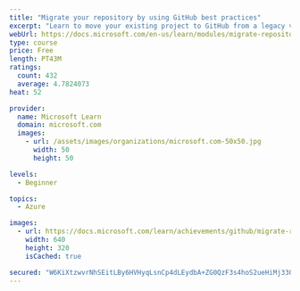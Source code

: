 ```yaml
---
title: "Migrate your repository by using GitHub best practices"
excerpt: "Learn to move your existing project to GitHub from a legacy version control system."
webUrl: https://docs.microsoft.com/en-us/learn/modules/migrate-repository-github/
type: course
price: Free
length: PT43M
ratings:
  count: 432
  average: 4.7824073
heat: 52

provider:
  name: Microsoft Learn
  domain: microsoft.com
  images:
    - url: /assets/images/organizations/microsoft.com-50x50.jpg
      width: 50
      height: 50

levels:
  - Beginner

topics:
  - Azure

images:
  - url: https://docs.microsoft.com/learn/achievements/github/migrate-repository-github-social.png
    width: 640
    height: 320
    isCached: true

secured: "W6KiXtzwvrNhSEitLBy6HVHyqLsnCp4dLEydbA+ZG0QzF3s4hoS2ueHiMj330rthM+N2hArHDNlYCso55ABp03Okqc6uSpX0JqrUKeYtdLOUd/15V9cf19lcxtc3Es8SQCISzBsE3py7mOWoQDNiq8LX/BtrbxzUr7qNBzVcv/nMuw06SxjJWSGUopM9n8ms6oaao3ufQzP6TpohGz/Uvusc78sIHniBNoYnJcvU6+BXZfH3qpf7FM/QPpfTS0uCvS9u2qb/xCkC9ml/b05GVGdaFJV66d8zPz5jFtfpiXAOC+lgSS3oryGSm5bRY5jZeDHAH/1PJ5ofKdm6u1MqsBN0P+vXuLv/4+IUoVdACWylMICS+4z0EecLEUQ4K0M4G/MQS+EWNpxTpd1x67L8KYsDJ6XuMmbkKgvhLdjQKcY=;PubMUt0mTtWymTwoEM08yA=="
---
```


